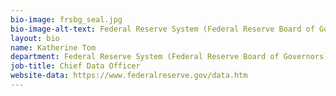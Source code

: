 ```yaml
---
bio-image: frsbg_seal.jpg
bio-image-alt-text: Federal Reserve System (Federal Reserve Board of Governors)
layout: bio
name: Katherine Tom
department: Federal Reserve System (Federal Reserve Board of Governors)
job-title: Chief Data Officer
website-data: https://www.federalreserve.gov/data.htm
---
```


